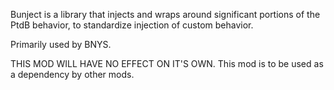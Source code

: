 Bunject is a library that injects and wraps around significant portions of the PtdB behavior, to standardize injection of custom behavior. 

Primarily used by BNYS.

THIS MOD WILL HAVE NO EFFECT ON IT'S OWN.  This mod is to be used as a dependency by other mods.